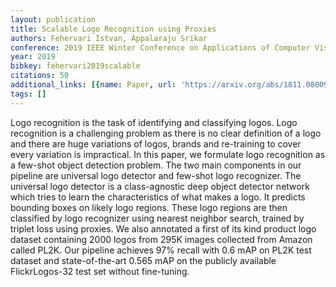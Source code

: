 ```yaml
---
layout: publication
title: Scalable Logo Recognition using Proxies
authors: Fehervari Istvan, Appalaraju Srikar
conference: 2019 IEEE Winter Conference on Applications of Computer Vision (WACV)
year: 2019
bibkey: fehervari2019scalable
citations: 50
additional_links: [{name: Paper, url: 'https://arxiv.org/abs/1811.08009'}]
tags: []
---
```

Logo recognition is the task of identifying and classifying logos. Logo
recognition is a challenging problem as there is no clear definition of a logo
and there are huge variations of logos, brands and re-training to cover every
variation is impractical. In this paper, we formulate logo recognition as a
few-shot object detection problem. The two main components in our pipeline are
universal logo detector and few-shot logo recognizer. The universal logo
detector is a class-agnostic deep object detector network which tries to learn
the characteristics of what makes a logo. It predicts bounding boxes on likely
logo regions. These logo regions are then classified by logo recognizer using
nearest neighbor search, trained by triplet loss using proxies. We also
annotated a first of its kind product logo dataset containing 2000 logos from
295K images collected from Amazon called PL2K. Our pipeline achieves 97% recall
with 0.6 mAP on PL2K test dataset and state-of-the-art 0.565 mAP on the
publicly available FlickrLogos-32 test set without fine-tuning.